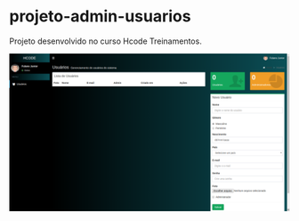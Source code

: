 # projeto-admin-usuarios
Projeto desenvolvido no curso Hcode Treinamentos.

![Screenshot](admin-usuarios.png)
